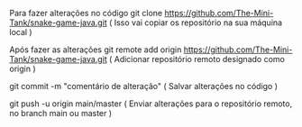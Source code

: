 Para fazer alterações no código
  git clone https://github.com/The-Mini-Tank/snake-game-java.git
  ( Isso vai copiar os repositório na sua máquina local )

Após fazer as alterações
  git remote add origin https://github.com/The-Mini-Tank/snake-game-java.git
  ( Adicionar repositório remoto designado como origin )
  
  git commit -m "comentário de alteração"
  ( Salvar alterações no código )
  
  git push -u origin main/master
  ( Enviar alterações para o repositório remoto, no branch main ou master )
